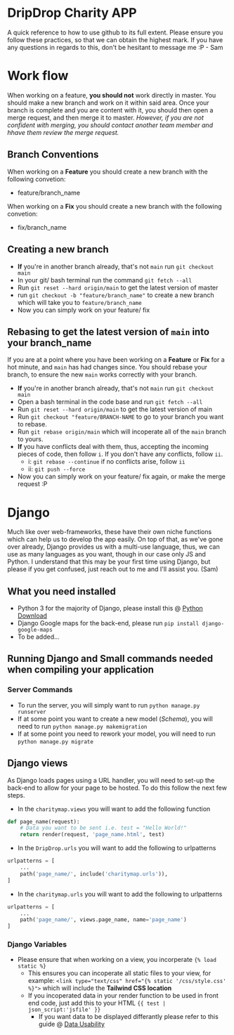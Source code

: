 # DripDrop Charity APP

A quick reference to how to use github to its full extent. Please ensure you follow these practices, so that we can obtain the highest mark. If you have any questions in regards to this, don't be hesitant to message me :P - Sam

# Work flow

When working on a feature, **you should not** work directly in master. You should make a new branch and work on it within said area. Once your branch is complete and you are content with it, you should then open a merge request, and then merge it to master. *However, if you are not confident with merging, you should contact another team member and hhave them review the merge request.*

## Branch Conventions

When working on a **Feature** you should create a new branch with the following convetion:

* feature/branch_name

When working on a **Fix** you should create a new branch with the following convetion:

* fix/branch_name

## Creating a new branch

* **If** you're in another branch already, that's not `main` run `git checkout main`
* In your git/ bash terminal run the command `git fetch --all`
* Run `git reset --hard origin/main` to get the latest version of master
* run `git checkout -b "feature/branch_name"` to create a new branch which will take you to `feature/branch_name`
* Now you can simply work on your feature/ fix

## Rebasing to get the latest version of `main` into your branch_name

If you are at a point where you have been working on a **Feature** or **Fix** for a hot minute, and `main` has had changes since. You should rebase your branch, to ensure the new `main` works correctly with your branch.

* **If** you're in another branch already, that's not `main` run `git checkout main`
* Open a bash terminal in the code base and run `git fetch --all`
* Run `git reset --hard origin/main` to get the latest version of main
* Run `git checkout "feature/BRANCH-NAME` to go to your branch you want to rebase.
* Run `git rebase origin/main` which will incoperate all of the `main` branch to yours.
* **If** you have conflicts deal with them, thus, accepting the incoming pieces of code, then follow `i`. If you don't have any conflicts, follow `ii`.
    * i: `git rebase --continue` if no conflicts arise, follow `ii`
    * ii: `git push --force`
* Now you can simply work on your feature/ fix again, or make the merge request :P

# Django

Much like over web-frameworks, these have their own niche functions which can help us to develop the app easily. On top of that, as we've gone over already, Django provides us with a multi-use language, thus, we can use as many languages as you want, though in our case only JS and Python. I understand that this may be your first time using Django, but please if you get confused, just reach out to me and I'll assist you. (Sam)

## What you need installed

* Python 3 for the majority of Django, please install this @ [Python Download](https://www.python.org/downloads/)
* Django Google maps for the back-end, please run `pip install django-google-maps`
* To be added...

## Running Django and Small commands needed when compiling your application

### Server Commands

* To run the server, you will simply want to run `python manage.py runserver`
* If at some point you want to create a new model (*Schema*), you will need to run `python manage.py makemigration`
* If at some point you need to rework your model, you will need to run `python manage.py migrate`

## Django views

As Django loads pages using a URL handler, you will need to set-up the back-end to allow for your page to be hosted. To do this follow the next few steps.

* In the `charitymap.views` you will want to add the following function
```python
def page_name(request):
    # Data you want to be sent i.e. test = "Hello World!"
    return render(request, 'page_name.html', test)
```

* In the `DripDrop.urls` you will want to add the following to urlpatterns
```python
urlpatterns = [
    ...
    path('page_name/', include('charitymap.urls')),
]
```

* In the `charitymap.urls` you will want to add the following to urlpatterns
```python
urlpatterns = [
    ...
    path('page_name/', views.page_name, name='page_name')
]
```

### Django Variables

* Please ensure that when working on a view, you incorperate `{% load static %}`
    * This ensures you can incoperate all static files to your view, for example: `<link type="text/css" href="{% static '/css/style.css' %}">` which will include the **Tailwind CSS location**
    * If you incoperated data in your render function to be used in front end code, just add this to your HTML `{{ test | json_script:'jsfile' }}`
        * If you want data to be displayed differantly please refer to this guide @ [Data Usability](https://mkdev.me/en/posts/fundamentals-of-front-end-django)
